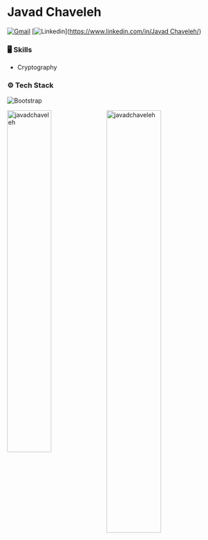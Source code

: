 # Javad Chaveleh

[![Gmail](https://img.shields.io/badge/-Gmail-c14438?style=flat&logo=Gmail&logoColor=white)](mailto:m.chaveleh1997@gmail.com)
[![Linkedin](https://img.shields.io/badge/-LinkedIn-blue?style=flat&logo=Linkedin&logoColor=white)]([https://www.linkedin.com/in/Javad Chaveleh/](https://www.linkedin.com/in/javad-chaveleh-193b08297?utm_source=share&utm_campaign=share_via&utm_content=profile&utm_medium=android_app))
### 🖥 Skills

- Cryptography
### ⚙️ Tech Stack
![Bootstrap](https://img.shields.io/badge/-Python-05122A?style=flat-square&logo=Python&color=353535)

<div>
  <img width="45%" align="left" src="https://github-readme-stats.vercel.app/api/top-langs?username=javadchaveleh&show_icons=true&locale=en&layout=compact" alt="javadchaveleh" />
  <img width="50%"  src="https://github-readme-streak-stats.herokuapp.com/?user=javadchaveleh&" alt="javadchaveleh" />
</div>
